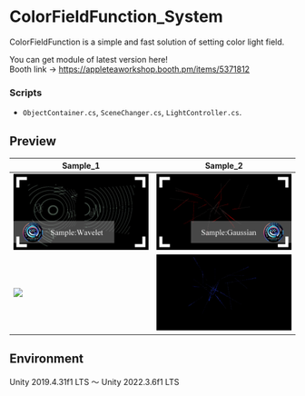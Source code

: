 # ColorFieldFunction_System
ColorFieldFunction is a simple and fast solution of setting color light field.

You can get module of latest version here!<br>
Booth link -> https://appleteaworkshop.booth.pm/items/5371812

### Scripts
* `ObjectContainer.cs`, `SceneChanger.cs`, `LightController.cs`.

## Preview

| Sample_1  | Sample_2  |
|---|---|
|  ![](Images/Sample_1.png) | ![](Images/Sample_2.png)  |
|  ![](Images/Sample_1.gif) | ![](Images/Sample_2.gif)  |



## Environment
Unity 2019.4.31f1 LTS ～ Unity 2022.3.6f1 LTS
